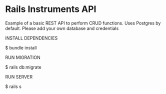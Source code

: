 # Rails Instruments API

Example of a basic REST API to perform CRUD functions. Uses Postgres by default. Please add your own database and credentials

INSTALL DEPENDENCIES

$ bundle install

RUN MIGRATION

$ rails db:migrate

RUN SERVER

$ rails s
